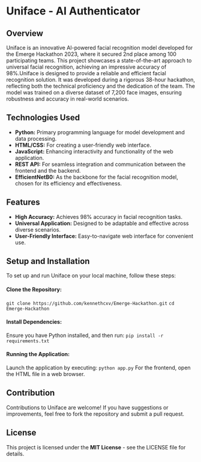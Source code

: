 # Uniface - AI Authenticator
## Overview
Uniface is an innovative AI-powered facial recognition model developed for the Emerge Hackathon 2023, where it secured 2nd place among 100 participating teams. This project showcases a state-of-the-art approach to universal facial recognition, achieving an impressive accuracy of 98%.Uniface is designed to provide a reliable and efficient facial recognition solution. It was developed during a rigorous 38-hour hackathon, reflecting both the technical proficiency and the dedication of the team. The model was trained on a diverse dataset of 7,200 face images, ensuring robustness and accuracy in real-world scenarios.

## Technologies Used
- **Python:** Primary programming language for model development and data processing.
- **HTML/CSS:** For creating a user-friendly web interface.
- **JavaScript:** Enhancing interactivity and functionality of the web application.
- **REST API:** For seamless integration and communication between the frontend and the backend.
- **EfficientNetB0:** As the backbone for the facial recognition model, chosen for its efficiency and effectiveness.

## Features
- **High Accuracy:** Achieves 98% accuracy in facial recognition tasks.
- **Universal Application:** Designed to be adaptable and effective across diverse scenarios.
- **User-Friendly Interface:** Easy-to-navigate web interface for convenient use.

## Setup and Installation
To set up and run Uniface on your local machine, follow these steps:

#### Clone the Repository:
  ```git clone https://github.com/kennethcxv/Emerge-Hackathon.git```
  ```cd Emerge-Hackathon```
  
#### Install Dependencies:
Ensure you have Python installed, and then run:
  ```pip install -r requirements.txt```

#### Running the Application:
Launch the application by executing:
  ```python app.py```
For the frontend, open the HTML file in a web browser.

## Contribution
Contributions to Uniface are welcome! If you have suggestions or improvements, feel free to fork the repository and submit a pull request.

## License
This project is licensed under the **MIT License** - see the LICENSE file for details.
